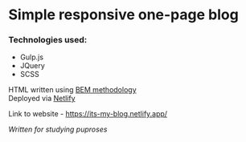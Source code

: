 # Simple responsive one-page blog

### Technologies used:
- Gulp.js
- JQuery
- SCSS


HTML written using [BEM methodology](https://en.bem.info/methodology/)  
Deployed via [Netlify](https://www.netlify.com/)


Link to website - https://its-my-blog.netlify.app/


*Written for studying puproses*
